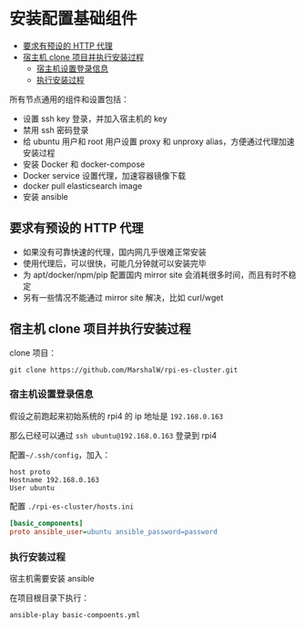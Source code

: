 # 安装配置基础组件

<!-- @import "[TOC]" {cmd="toc" depthFrom=2 depthTo=6 orderedList=false} -->

<!-- code_chunk_output -->

- [要求有预设的 HTTP 代理](#要求有预设的-http-代理)
- [宿主机 clone 项目并执行安装过程](#宿主机-clone-项目并执行安装过程)
  - [宿主机设置登录信息](#宿主机设置登录信息)
  - [执行安装过程](#执行安装过程)

<!-- /code_chunk_output -->

所有节点通用的组件和设置包括：

- 设置 ssh key 登录，并加入宿主机的 key
- 禁用 ssh 密码登录
- 给 ubuntu 用户和 root 用户设置 proxy 和 unproxy alias，方便通过代理加速安装过程
- 安装 Docker 和 docker-compose
- Docker service 设置代理，加速容器镜像下载
- docker pull elasticsearch image
- 安装 ansible

## 要求有预设的 HTTP 代理

- 如果没有可靠快速的代理，国内网几乎很难正常安装
- 使用代理后，可以很快，可能几分钟就可以安装完毕
- 为 apt/docker/npm/pip 配置国内 mirror site 会消耗很多时间，而且有时不稳定
- 另有一些情况不能通过 mirror site 解决，比如 curl/wget

## 宿主机 clone 项目并执行安装过程

clone 项目：

```properties
git clone https://github.com/MarshalW/rpi-es-cluster.git
```

### 宿主机设置登录信息

假设之前跑起来初始系统的 rpi4 的 ip 地址是 `192.168.0.163`

那么已经可以通过 `ssh ubuntu@192.168.0.163` 登录到 rpi4

配置`~/.ssh/config`，加入：

```properties
host proto
Hostname 192.168.0.163
User ubuntu
```

配置 `./rpi-es-cluster/hosts.ini`

```ini
[basic_components]
proto ansible_user=ubuntu ansible_password=password
```

### 执行安装过程

宿主机需要安装 ansible

在项目根目录下执行：

```
ansible-play basic-compoents.yml
```
